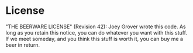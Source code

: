 # License

"THE BEERWARE LICENSE" (Revision 42):
Joey Grover wrote this code. As long as you retain this 
notice, you can do whatever you want with this stuff. If we
meet someday, and you think this stuff is worth it, you can
buy me a beer in return.